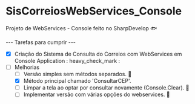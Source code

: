 # SisCorreiosWebServices_Console
Projeto de WebServices - Console feito no SharpDevelop :fish:

--- Tarefas para cumprir ---
- [x] Criação do Sistema de Consulta do Correios com WebServices em Console Application : heavy_check_mark :
- [ ] Melhorias
    - [ ] Versão simples sem métodos separados. :construction:
    - [x] Método principal chamado 'ConsultarCEP'.
    - [ ] Limpar a tela ao optar por consultar novamente (Console.Clear). :construction:
    - [ ] Implementar versão com várias opções do webservices. :construction:
